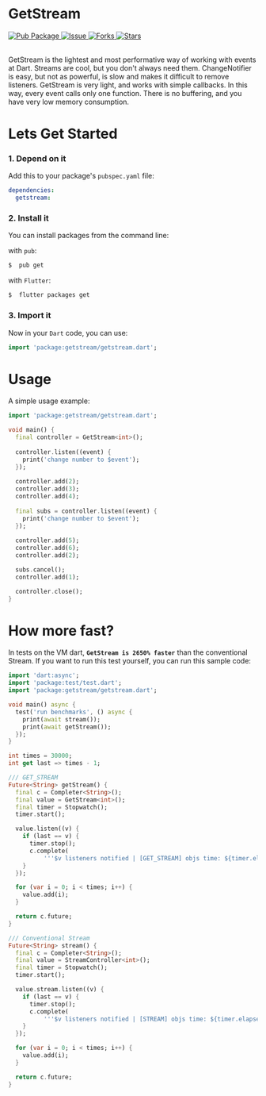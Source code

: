 # GetStream

   <a href="https://pub.dartlang.org/packages/getstream">  
    <img src="https://img.shields.io/pub/v/getstream.svg"  
      alt="Pub Package" />  
  </a> 
   <a href="https://github.com/jonataslaw/getstream/getstream/issues">  
    <img src="https://img.shields.io/github/issues/jonataslaw/getstream"  
      alt="Issue" />  
  </a> 
   <a href="https://github.com/jonataslaw/getstream/network">  
    <img src="https://img.shields.io/github/forks/jonataslaw/getstream"  
      alt="Forks" />  
  </a> 
   <a href="https://github.com/jonataslaw/getstream/stargazers">  
    <img src="https://img.shields.io/github/stars/jonataslaw/getstream"  
      alt="Stars" />  
  </a>
  <br>
  <br>

GetStream is the lightest and most performative way of working with events at Dart. Streams are cool, but you don't always need them. ChangeNotifier is easy, but not as powerful, is slow and makes it difficult to remove listeners. GetStream is very light, and works with simple callbacks. In this way, every event calls only one function. There is no buffering, and you have very low memory consumption.

# Lets Get Started

### 1. Depend on it
Add this to your package's `pubspec.yaml` file:

```yaml
dependencies:
  getstream:
```

### 2. Install it

You can install packages from the command line:

with `pub`:

```css
$  pub get
```

with `Flutter`:

```css
$  flutter packages get
```

### 3. Import it

Now in your `Dart` code, you can use: 

````dart
import 'package:getstream/getstream.dart';
````

# Usage

A simple usage example:

```dart
import 'package:getstream/getstream.dart';

void main() {
  final controller = GetStream<int>();
  
  controller.listen((event) {
    print('change number to $event');
  });
  
  controller.add(2);
  controller.add(3);
  controller.add(4);
 
  final subs = controller.listen((event) {
    print('change number to $event');
  });
  
  controller.add(5);
  controller.add(6);
  controller.add(2);

  subs.cancel();
  controller.add(1);

  controller.close();
}


```
# How more fast? 
In tests on the VM dart, **```GetStream is 2650% faster```** than the conventional Stream. If you want to run this test yourself, you can run this sample code:

```dart
import 'dart:async';
import 'package:test/test.dart';
import 'package:getstream/getstream.dart';

void main() async {
  test('run benchmarks', () async {
    print(await stream());
    print(await getStream());
  });
}

int times = 30000;
int get last => times - 1;

/// GET_STREAM
Future<String> getStream() {
  final c = Completer<String>();
  final value = GetStream<int>();
  final timer = Stopwatch();
  timer.start();

  value.listen((v) {
    if (last == v) {
      timer.stop();
      c.complete(
          '''$v listeners notified | [GET_STREAM] objs time: ${timer.elapsedMicroseconds}ms''');
    }
  });

  for (var i = 0; i < times; i++) {
    value.add(i);
  }

  return c.future;
}

/// Conventional Stream
Future<String> stream() {
  final c = Completer<String>();
  final value = StreamController<int>();
  final timer = Stopwatch();
  timer.start();

  value.stream.listen((v) {
    if (last == v) {
      timer.stop();
      c.complete(
          '''$v listeners notified | [STREAM] objs time: ${timer.elapsedMicroseconds}ms''');
    }
  });

  for (var i = 0; i < times; i++) {
    value.add(i);
  }

  return c.future;
}

```
